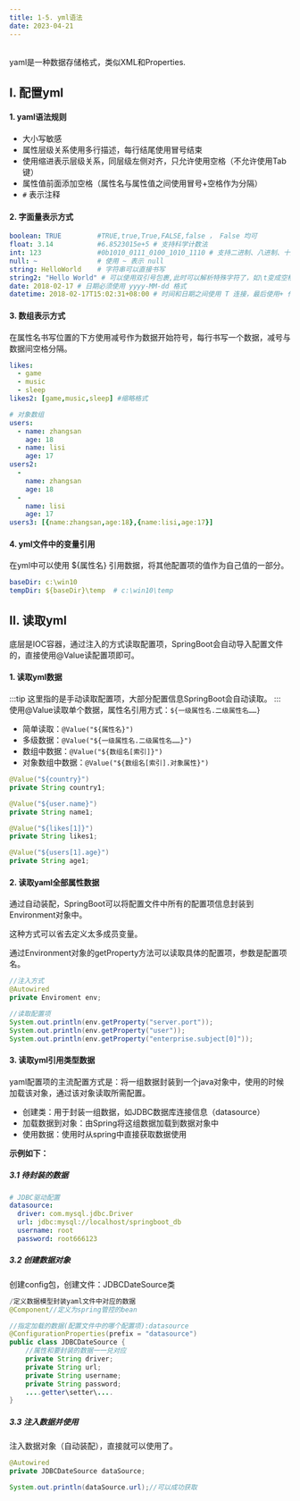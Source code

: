 ```yaml
---
title: 1-5. yml语法
date: 2023-04-21
---
```

<br>
yaml是一种数据存储格式，类似XML和Properties.

## Ⅰ. 配置yml
#### 1. yaml语法规则
- 大小写敏感
- 属性层级关系使用多行描述，每行结尾使用冒号结束
- 使用缩进表示层级关系，同层级左侧对齐，只允许使用空格（不允许使用Tab键）
- 属性值前面添加空格（属性名与属性值之间使用冒号+空格作为分隔）
- `#` 表示注释

#### 2. 字面量表示方式
```yml
boolean: TRUE         #TRUE,true,True,FALSE,false ， False 均可
float: 3.14           #6.8523015e+5 # 支持科学计数法
int: 123              #0b1010_0111_0100_1010_1110 # 支持二进制、八进制、十六进制
null: ~               # 使用 ~ 表示 null
string: HelloWorld    # 字符串可以直接书写
string2: "Hello World" # 可以使用双引号包裹,此时可以解析特殊字符了，如\t变成空格
date: 2018-02-17 # 日期必须使用 yyyy-MM-dd 格式
datetime: 2018-02-17T15:02:31+08:00 # 时间和日期之间使用 T 连接，最后使用+ 代表时区

```

#### 3. 数组表示方式
在属性名书写位置的下方使用减号作为数据开始符号，每行书写一个数据，减号与数据间空格分隔。
```yml
likes:
  - game
  - music
  - sleep
likes2: [game,music,sleep] #缩略格式

# 对象数组
users:
  - name: zhangsan
    age: 18
  - name: lisi
    age: 17
users2:
  -
    name: zhangsan
    age: 18
  -
    name: lisi
    age: 17
users3: [{name:zhangsan,age:18},{name:lisi,age:17}]
```

#### 4. yml文件中的变量引用
在yml中可以使用 ${属性名} 引用数据，将其他配置项的值作为自己值的一部分。
```yml
baseDir: c:\win10
tempDir: ${baseDir}\temp  # c:\win10\temp
```


## Ⅱ. 读取yml
底层是IOC容器，通过注入的方式读取配置项，SpringBoot会自动导入配置文件的，直接使用@Value读配置项即可。

#### 1. 读取yml数据
:::tip
这里指的是手动读取配置项，大部分配置信息SpringBoot会自动读取。
:::
使用@Value读取单个数据，属性名引用方式：`${一级属性名.二级属性名……}`
- 简单读取：`@Value("${属性名}")`
- 多级数据：`@Value("${一级属性名.二级属性名……}")`
- 数组中数据：`@Value("${数组名[索引]}")`
- 对象数组中数据：`@Value("${数组名[索引].对象属性}")`

```java
@Value("${country}")
private String country1;

@Value("${user.name}")
private String name1;

@Value("${likes[1]}")
private String likes1;

@Value("${users[1].age}")
private String age1;
```

#### 2. 读取yaml全部属性数据
通过自动装配，SpringBoot可以将配置文件中所有的配置项信息封装到Environment对象中。

这种方式可以省去定义太多成员变量。

通过Environment对象的getProperty方法可以读取具体的配置项，参数是配置项名。
```java
//注入方式
@Autowired
private Enviroment env;

//读取配置项
System.out.println(env.getProperty("server.port"));
System.out.println(env.getProperty("user"));
System.out.println(env.getProperty("enterprise.subject[0]"));
```

#### 3. 读取yml引用类型数据
yaml配置项的主流配置方式是：将一组数据封装到一个java对象中，使用的时候加载该对象，通过该对象读取所需配置。
- 创建类：用于封装一组数据，如JDBC数据库连接信息（datasource）
- 加载数据到对象：由Spring将这组数据加载到数据对象中
- 使用数据：使用时从spring中直接获取数据使用

**示例如下：**
##### 3.1 待封装的数据

```yml
# JDBC驱动配置
datasource:
  driver: com.mysql.jdbc.Driver
  url: jdbc:mysql://localhost/springboot_db
  username: root
  password: root666123
```
##### 3.2 创建数据对象
创建config包，创建文件：JDBCDateSource类
```java
/定义数据模型封装yaml文件中对应的数据
@Component//定义为spring管控的bean

//指定加载的数据(配置文件中的哪个配置项):datasource
@ConfigurationProperties(prefix = "datasource")
public class JDBCDateSource {
    //属性和要封装的数据一一兑对应
    private String driver;
    private String url;
    private String username;
    private String password;
    ....getter\setter\....
}    
```
##### 3.3 注入数据并使用
注入数据对象（自动装配），直接就可以使用了。
```java
@Autowired
private JDBCDateSource dataSource;

System.out.println(dataSource.url);//可以成功获取
```